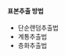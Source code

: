 

#### 표본추출 방법
* 단순랜덤추출법
* 계통추출법
* 층화추출법



<!--stackedit_data:
eyJoaXN0b3J5IjpbMTk2NDE2NTk1NSwtMjA4ODc0NjYxMl19
-->